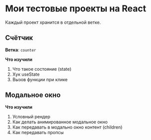 # Мои тестовые проекты на React

Каждый проект хранится в отдельной ветке.

## Счётчик

**Ветка**: `counter`

**Что изучили**

1. Что такое состояние (state)
2. Хук useState
3. Вызов функции при клике

## Модальное окно

**Что изучили**

1. Условный рендер
2. Как делать анимированное модальное окно
3. Как передавать в модально окно контент (children)
4. Как передавать пропсы
